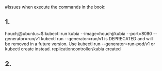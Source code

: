 #Issues when execute the commands in the book:

## 1. 
houchj@ubuntu:~$ kubectl run kubia --image=houchj/kubia --port=8080 --generator=run/v1
kubectl run --generator=run/v1 is DEPRECATED and will be removed in a future version. Use kubectl run --generator=run-pod/v1 or kubectl create instead.
replicationcontroller/kubia created

## 2.

